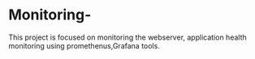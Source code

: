 # Monitoring-
This project is focused on monitoring the webserver, application health monitoring using promethenus,Grafana tools. 

